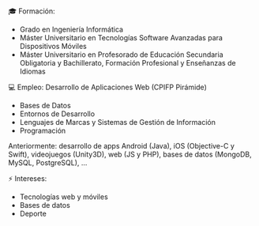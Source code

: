 🎓 Formación:
- Grado en Ingeniería Informática
- Máster Universitario en Tecnologías Software Avanzadas para Dispositivos Móviles
- Máster Universitario en Profesorado de Educación Secundaria Obligatoria y Bachillerato, Formación Profesional y Enseñanzas de Idiomas

💻 Empleo: 
Desarrollo de Aplicaciones Web (CPIFP Pirámide)
 - Bases de Datos
 - Entornos de Desarrollo
 - Lenguajes de Marcas y Sistemas de Gestión de Información
 - Programación 

Anteriormente: desarrollo de apps Android (Java), iOS (Objective-C y Swift), videojuegos (Unity3D), web (JS y PHP), bases de datos (MongoDB, MySQL, PostgreSQL), ...

⚡ Intereses:
- Tecnologías web y móviles
- Bases de datos
- Deporte

